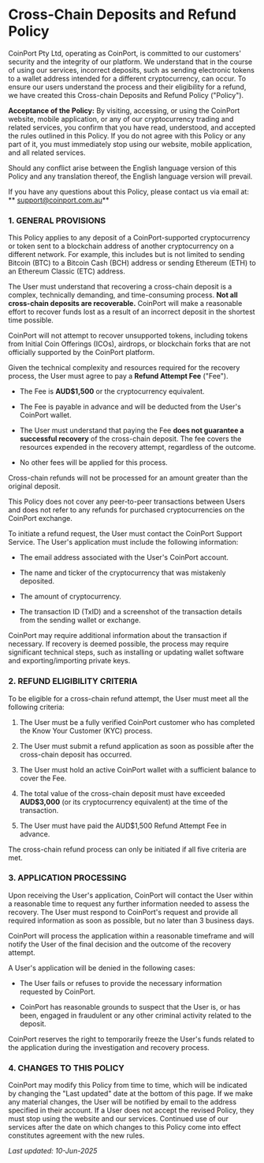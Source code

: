 # Cross-Chain Deposits and Refund Policy

CoinPort Pty Ltd, operating as CoinPort, is committed to our customers' security and the integrity of our platform. We understand that in the course of using our services, incorrect deposits, such as sending electronic tokens to a wallet address intended for a different cryptocurrency, can occur. To ensure our users understand the process and their eligibility for a refund, we have created this Cross-chain Deposits and Refund Policy ("Policy").

**Acceptance of the Policy:** By visiting, accessing, or using the CoinPort website, mobile application, or any of our cryptocurrency trading and related services, you confirm that you have read, understood, and accepted the rules outlined in this Policy. If you do not agree with this Policy or any part of it, you must immediately stop using our website, mobile application, and all related services.

Should any conflict arise between the English language version of this Policy and any translation thereof, the English language version will prevail.

If you have any questions about this Policy, please contact us via email at: **  support@coinport.com.au**

### 1. GENERAL PROVISIONS

This Policy applies to any deposit of a CoinPort-supported cryptocurrency or token sent to a blockchain address of another cryptocurrency on a different network. For example, this includes but is not limited to sending Bitcoin (BTC) to a Bitcoin Cash (BCH) address or sending Ethereum (ETH) to an Ethereum Classic (ETC) address.

The User must understand that recovering a cross-chain deposit is a complex, technically demanding, and time-consuming process. **Not all cross-chain deposits are recoverable.** CoinPort will make a reasonable effort to recover funds lost as a result of an incorrect deposit in the shortest time possible.

CoinPort will not attempt to recover unsupported tokens, including tokens from Initial Coin Offerings (ICOs), airdrops, or blockchain forks that are not officially supported by the CoinPort platform.

Given the technical complexity and resources required for the recovery process, the User must agree to pay a **Refund Attempt Fee** ("Fee").

-   The Fee is **AUD$1,500** or the cryptocurrency equivalent.
    
-   The Fee is payable in advance and will be deducted from the User's CoinPort wallet.
    
-   The User must understand that paying the Fee **does not guarantee a successful recovery** of the cross-chain deposit. The fee covers the resources expended in the recovery attempt, regardless of the outcome.
    
-   No other fees will be applied for this process.
    

Cross-chain refunds will not be processed for an amount greater than the original deposit.

This Policy does not cover any peer-to-peer transactions between Users and does not refer to any refunds for purchased cryptocurrencies on the CoinPort exchange.

To initiate a refund request, the User must contact the CoinPort Support Service. The User's application must include the following information:

-   The email address associated with the User's CoinPort account.
    
-   The name and ticker of the cryptocurrency that was mistakenly deposited.
    
-   The amount of cryptocurrency.
    
-   The transaction ID (TxID) and a screenshot of the transaction details from the sending wallet or exchange.
    

CoinPort may require additional information about the transaction if necessary. If recovery is deemed possible, the process may require significant technical steps, such as installing or updating wallet software and exporting/importing private keys.

### 2. REFUND ELIGIBILITY CRITERIA

To be eligible for a cross-chain refund attempt, the User must meet all the following criteria:

1.  The User must be a fully verified CoinPort customer who has completed the Know Your Customer (KYC) process.
    
2.  The User must submit a refund application as soon as possible after the cross-chain deposit has occurred.
    
3.  The User must hold an active CoinPort wallet with a sufficient balance to cover the Fee.
    
4.  The total value of the cross-chain deposit must have exceeded **AUD$3,000** (or its cryptocurrency equivalent) at the time of the transaction.
    
5.  The User must have paid the AUD$1,500 Refund Attempt Fee in advance.
    

The cross-chain refund process can only be initiated if all five criteria are met.

### 3. APPLICATION PROCESSING

Upon receiving the User's application, CoinPort will contact the User within a reasonable time to request any further information needed to assess the recovery. The User must respond to CoinPort's request and provide all required information as soon as possible, but no later than 3 business days.

CoinPort will process the application within a reasonable timeframe and will notify the User of the final decision and the outcome of the recovery attempt.

A User's application will be denied in the following cases:

-   The User fails or refuses to provide the necessary information requested by CoinPort.
    
-   CoinPort has reasonable grounds to suspect that the User is, or has been, engaged in fraudulent or any other criminal activity related to the deposit.
    

CoinPort reserves the right to temporarily freeze the User's funds related to the application during the investigation and recovery process.

### 4. CHANGES TO THIS POLICY

CoinPort may modify this Policy from time to time, which will be indicated by changing the "Last updated" date at the bottom of this page. If we make any material changes, the User will be notified by email to the address specified in their account. If a User does not accept the revised Policy, they must stop using the website and our services. Continued use of our services after the date on which changes to this Policy come into effect constitutes agreement with the new rules.

_Last updated: 10-Jun-2025_
